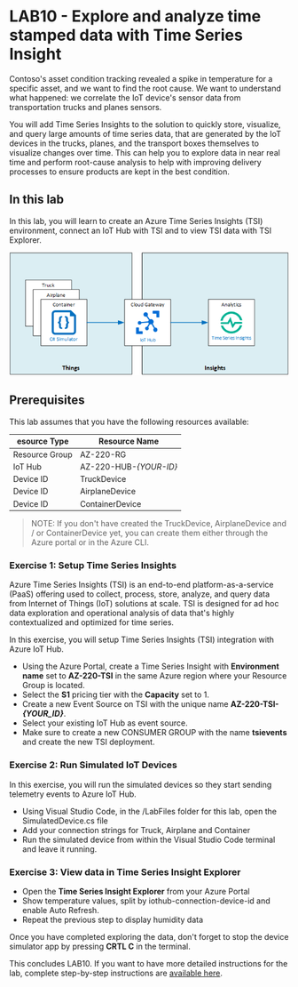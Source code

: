 # LAB10 - Explore and analyze time stamped data with Time Series Insight
Contoso's asset condition tracking revealed a spike in temperature for a specific asset, and we want to find the root cause. We want to understand what happened: we correlate the IoT device's sensor data from transportation trucks and planes sensors.

You will add Time Series Insights to the solution to quickly store, visualize, and query large amounts of time series data, that are generated by the IoT devices in the trucks, planes, and the transport boxes themselves to visualize changes over time. This can help you to explore data in near real time and perform root-cause analysis to help with improving delivery processes to ensure products are kept in the best condition.

## In this lab
In this lab, you will learn to create an Azure Time Series Insights (TSI) environment, connect an IoT Hub with TSI and to view TSI data with TSI Explorer.

![ScreenShot](../Images/10-Architecture.png)

## Prerequisites
This lab assumes that you have the following resources available:

esource Type | Resource Name
--------------|--------------
Resource Group | AZ-220-RG
IoT Hub | AZ-220-HUB-*{YOUR-ID}*
Device ID | TruckDevice
Device ID | AirplaneDevice
Device ID | ContainerDevice

> NOTE: If you don't have created the TruckDevice, AirplaneDevice and / or ContainerDevice yet, you can create them either through the Azure portal or in the Azure CLI.

### **Exercise 1: Setup Time Series Insights**
Azure Time Series Insights (TSI) is an end-to-end platform-as-a-service (PaaS) offering used to collect, process, store, analyze, and query data from Internet of Things (IoT) solutions at scale. TSI is designed for ad hoc data exploration and operational analysis of data that's highly contextualized and optimized for time series.

In this exercise, you will setup Time Series Insights (TSI) integration with Azure IoT Hub.

- Using the Azure Portal, create a Time Series Insight with **Environment name** set to **AZ-220-TSI** in the same Azure region where your Resource Group is located.
- Select the **S1** pricing tier with the **Capacity** set to 1.
- Create a new Event Source on TSI with the unique name **AZ-220-TSI-_{YOUR_ID}_**.
- Select your existing IoT Hub as event source.
- Make sure to create a new CONSUMER GROUP with the name **tsievents** and create the new TSI deployment.

### **Exercise 2: Run Simulated IoT Devices**
In this exercise, you will run the simulated devices so they start sending telemetry events to Azure IoT Hub.

- Using Visual Studio Code, in the /LabFiles folder for this lab, open the SimulatedDevice.cs file
- Add your connection strings for Truck, Airplane and Container
- Run the simulated device from within the Visual Studio Code terminal and leave it running.

### **Exercise 3: View data in Time Series Insight Explorer**
- Open the **Time Series Insight Explorer** from your Azure Portal
- Show temperature values, split by iothub-connection-device-id and enable Auto Refresh.
- Repeat the previous step to display humidity data

Once you have completed exploring the data, don't forget to stop the device simulator app by pressing **CRTL C** in the terminal.

This concludes LAB10. If you want to have more detailed instructions for the lab, complete step-by-step instructions are [available here](https://github.com/MicrosoftLearning/AZ-220-Microsoft-Azure-IoT-Developer/blob/master/Instructions/Labs/LAB_AK_10-analyze-time-stamped-data-with-time-series-insights.md).
